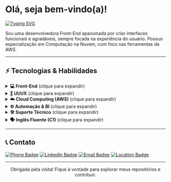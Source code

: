 # Olá, seja bem-vindo(a)!
[![Typing SVG](https://readme-typing-svg.herokuapp.com?font=Fira+Code&duration=3000&pause=1000&color=1A9AF7&width=435&lines=Front-End+Developer;AWS+Cloud+Computing)](https://git.io/typing-svg)

Sou uma desenvolvedora Front-End apaixonada por criar interfaces funcionais e agradáveis, sempre focada na experiência do usuário. Possuo especialização em Computação na Nuvem, com foco nas ferramentas da AWS.

---

## ⚡ Tecnologias & Habilidades

<details>
  <summary><strong>💻 Front-End</strong> (clique para expandir)</summary>
  
  [![HTML5 Badge](https://img.shields.io/badge/HTML5-E34F26?style=for-the-badge&logo=html5&logoColor=white)](https://developer.mozilla.org/pt-BR/docs/Web/HTML)
  [![CSS3 Badge](https://img.shields.io/badge/CSS3-1572B6?style=for-the-badge&logo=css3&logoColor=white)](https://developer.mozilla.org/pt-BR/docs/Web/CSS)
  [![JavaScript Badge](https://img.shields.io/badge/JavaScript-F7DF1E?style=for-the-badge&logo=javascript&logoColor=black)](https://developer.mozilla.org/pt-BR/docs/Web/JavaScript)
  [![React Badge](https://img.shields.io/badge/React-20232A?style=for-the-badge&logo=react&logoColor=61DAFB)](https://reactjs.org/)
  [![Vue.js Badge](https://img.shields.io/badge/Vue.js-35495E?style=for-the-badge&logo=vue.js&logoColor=4FC08D)](https://vuejs.org/)
  [![Angular Badge](https://img.shields.io/badge/Angular-DD0031?style=for-the-badge&logo=angular&logoColor=white)](https://angular.io/)
</details>

<details>
  <summary><strong>🎨 UI/UX</strong> (clique para expandir)</summary>
  
  [![UI/UX Badge](https://img.shields.io/badge/UI%2FUX-Design-007ACC?style=for-the-badge&logo=adobe-xd&logoColor=white)](#)
  [![Usabilidade Badge](https://img.shields.io/badge/Testes%20de%20Usabilidade-User%20Testing-1E90FF?style=for-the-badge)](#)
  [![Performance Badge](https://img.shields.io/badge/Otimiza%C3%A7%C3%A3o%20de%20Performance-Speed-FF69B4?style=for-the-badge)](#)
</details>

<details>
  <summary><strong>☁️ Cloud Computing (AWS)</strong> (clique para expandir)</summary>

  [![AWS Badge](https://img.shields.io/badge/Amazon_AWS-232F3E?style=for-the-badge&logo=amazon-aws&logoColor=white)](https://aws.amazon.com/)
  [![S3 Badge](https://img.shields.io/badge/S3-FF9900?style=for-the-badge&logo=amazon-aws&logoColor=white)](#)
  [![EC2 Badge](https://img.shields.io/badge/EC2-FF9900?style=for-the-badge&logo=amazon-aws&logoColor=white)](#)
  [![Lambda Badge](https://img.shields.io/badge/Lambda-FF9900?style=for-the-badge&logo=amazon-aws&logoColor=white)](#)
  [![RDS Badge](https://img.shields.io/badge/RDS-527FFF?style=for-the-badge&logo=amazon-aws&logoColor=white)](#)
  [![CloudFront Badge](https://img.shields.io/badge/CloudFront-232F3E?style=for-the-badge&logo=amazon-aws&logoColor=white)](#)
  [![IAM Badge](https://img.shields.io/badge/IAM-232F3E?style=for-the-badge&logo=amazon-aws&logoColor=white)](#)
  [![DynamoDB Badge](https://img.shields.io/badge/DynamoDB-4053D6?style=for-the-badge&logo=amazon-dynamodb&logoColor=white)](#)
  [![API Gateway Badge](https://img.shields.io/badge/API%20Gateway-232F3E?style=for-the-badge&logo=amazon-aws&logoColor=white)](#)
  [![SNS Badge](https://img.shields.io/badge/SNS-FF4F8B?style=for-the-badge&logo=amazon-aws&logoColor=white)](#)
  [![SQS Badge](https://img.shields.io/badge/SQS-FF9900?style=for-the-badge&logo=amazon-aws&logoColor=white)](#)
  [![CloudWatch Badge](https://img.shields.io/badge/CloudWatch-FF9900?style=for-the-badge&logo=amazon-aws&logoColor=white)](#)
  [![VPC Badge](https://img.shields.io/badge/VPC-232F3E?style=for-the-badge&logo=amazon-aws&logoColor=white)](#)
  [![Route 53 Badge](https://img.shields.io/badge/Route%2053-232F3E?style=for-the-badge&logo=amazon-aws&logoColor=white)](#)
  [![Elastic Beanstalk Badge](https://img.shields.io/badge/Elastic%20Beanstalk-232F3E?style=for-the-badge&logo=amazon-aws&logoColor=white)](#)
</details>

<details>
  <summary><strong>⚙️ Automação & BI</strong> (clique para expandir)</summary>
  
  [![Excel Badge](https://img.shields.io/badge/Excel-217346?style=for-the-badge&logo=microsoft-excel&logoColor=white)](#)
  [![Power BI Badge](https://img.shields.io/badge/Power_BI-F2C811?style=for-the-badge&logo=power-bi&logoColor=black)](#)
  ![Dashboards Badge](https://img.shields.io/badge/Dashboards%20e%20An%C3%A1lise-Data-blue?style=for-the-badge)
</details>

<details>
  <summary><strong>🛠️ Suporte Técnico</strong> (clique para expandir)</summary>
  
  [![Windows Badge](https://img.shields.io/badge/Windows-0078D6?style=for-the-badge&logo=windows&logoColor=white)](#)
  [![Linux Badge](https://img.shields.io/badge/Linux-FCC624?style=for-the-badge&logo=linux&logoColor=black)](#)
  [![Git Badge](https://img.shields.io/badge/Git-F05032?style=for-the-badge&logo=git&logoColor=white)](#)
</details>

<details>
  <summary><strong>🗣️ Inglês Fluente (C1)</strong> (clique para expandir)</summary>
  
  ![Inglês Badge](https://img.shields.io/badge/Ingl%C3%AAs%20Fluente-C1-blue?style=for-the-badge)
  ![Comunicação Badge](https://img.shields.io/badge/Comunica%C3%A7%C3%A3o-Clara%20e%20eficaz-blue?style=for-the-badge)
</details>

---

## 📞 Contato

[![Phone Badge](https://img.shields.io/badge/Phone-+55%2021%2098256--6564-blue?style=for-the-badge&logo=PhonePe&logoColor=white)](tel:+5521982566564)
[![LinkedIn Badge](https://img.shields.io/badge/LinkedIn-camillapaschoal-blue?style=for-the-badge&logo=linkedin&logoColor=white)](https://www.linkedin.com/in/camillapaschoal/)
[![Email Badge](https://img.shields.io/badge/Email-camilacpaschoal%40gmail.com-red?style=for-the-badge&logo=gmail&logoColor=white)](mailto:camilacpaschoal@gmail.com)
[![Location Badge](https://img.shields.io/badge/Local-Rio%20de%20Janeiro%2C%20RJ%2C%20Brazil-green?style=for-the-badge&logo=googlemaps&logoColor=white)](#)

---

<p align="center">
  Obrigada pela visita! Fique à vontade para explorar meus repositórios e contribuir.
</p>
